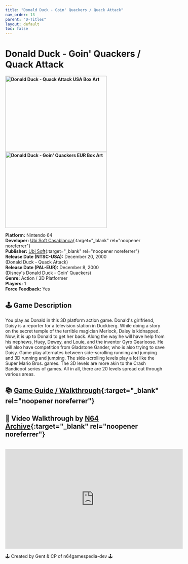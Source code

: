 ```yaml
---
title: "Donald Duck - Goin' Quackers / Quack Attack"
nav_order: 13
parent: "D-Titles"
layout: default
toc: false
---
```


# Donald Duck - Goin' Quackers / Quack Attack

<b>
<img src="https://images.launchbox-app.com/a1175697-e1d2-460e-80bb-ae947dfe4942.jpg" alt="Donald Duck - Quack Attack USA Box Art" width="320" height="240" />
<img src="https://images.launchbox-app.com/adf08e4b-8984-4775-b554-0a8c230e3052.jpg" alt="Donald Duck - Goin' Quackers EUR Box Art" width="320" height="240" />
</b>

**Platform:** Nintendo 64  
**Developer:** [Ubi Soft Casablanca](https://en.wikipedia.org/wiki/List_of_Ubisoft_subsidiaries#Ubisoft_Casablanca){:target="_blank" rel="noopener noreferrer"}  
**Publisher:** [Ubi Soft](https://en.wikipedia.org/wiki/Ubisoft){:target="_blank" rel="noopener noreferrer"}  
**Release Date (NTSC-USA):** December 20, 2000  
(Donald Duck - Quack Attack)  
**Release Date (PAL-EUR):** December 8, 2000  
(Disney's Donald Duck - Goin' Quackers)  
**Genre:** Action / 3D Platformer  
**Players:** 1  
**Force Feedback:** Yes  

## 🕹️ Game Description
You play as Donald in this 3D platform action game. Donald's girlfriend, Daisy is a reporter for a television station in Duckberg. While doing a story on the secret temple of the terrible magician Merlock, Daisy is kidnapped. Now, it is up to Donald to get her back. Along the way he will have help from his nephews, Huey, Dewey, and Louie, and the inventor Gyro Gearloose. He will also have competition from Gladstone Gander, who is also trying to save Daisy. Game play alternates between side-scrolling running and jumping and 3D running and jumping. The side-scrolling levels play a lot like the Super Mario Bros. games. The 3D levels are more akin to the Crash Bandicoot series of games. All in all, there are 20 levels spread out through various areas.

## 📚 [Game Guide / Walkthrough](https://gamefaqs.gamespot.com/n64/914358-disneys-donald-duck-goin-quackers/faqs/29837){:target="_blank" rel="noopener noreferrer"}

## 🎥 Video Walkthrough by [N64 Archive](https://www.youtube.com/channel/UC1fUDTXUTKjpk_j7leAhAyw){:target="_blank" rel="noopener noreferrer"}
<br />  
<iframe width="560" height="315" src="https://www.youtube.com/embed/8VkJe-odqwk" title="Donald Duck - Goin' Quackers Gameplay" frameborder="0" allowfullscreen></iframe>

🕹️ Created by Gent & CP of n64gamespedia-dev 🕹️

<!-- Vault Format: n64gamespedia-dev -->
<!-- Protocol Source: _vault-specs/format-protocol.md -->
